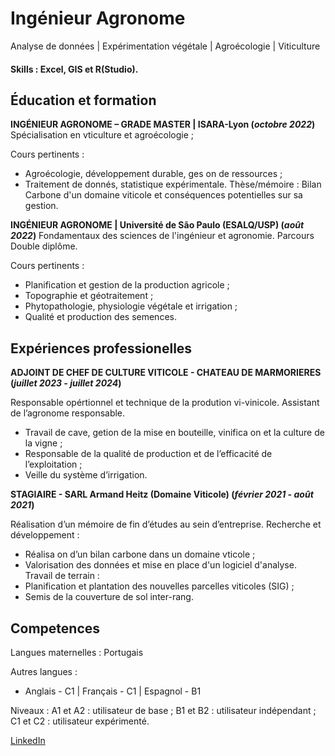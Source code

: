 # Ingénieur Agronome
Analyse de données | Expérimentation végétale | Agroécologie | Viticulture

#### Skills : Excel, GIS et R(Studio).

## Éducation et formation

**INGÉNIEUR AGRONOME – GRADE MASTER | ISARA-Lyon (_octobre 2022_)**
Spécialisation en vticulture et agroécologie ; 

Cours pertinents : 
- Agroécologie, développement durable, ges on de ressources ;
- Traitement de donnés, statistique expérimentale.
Thèse/mémoire : Bilan Carbone d'un domaine viticole et conséquences potentielles sur sa gestion.

**INGÉNIEUR AGRONOME | Université de São Paulo (ESALQ/USP) (_août 2022_)**
Fondamentaux des sciences de l'ingénieur et agronomie. 
Parcours Double diplôme.

Cours pertinents :
- Planification et gestion de la production agricole ;
- Topographie et géotraitement ;
- Phytopathologie, physiologie végétale et irrigation ;
- Qualité et production des semences.

## Expériences professionelles 

**ADJOINT DE CHEF DE CULTURE VITICOLE - CHATEAU DE MARMORIERES (_juillet 2023 - juillet 2024_)**

Responsable opértionnel et technique de la prodution vi-vinicole. 
Assistant de l’agronome responsable.
- Travail de cave, getion de la mise en bouteille, vinifica on et la culture de la vigne ;
- Responsable de la qualité de production et de l’efficacité de l’exploitation ;
- Veille du système d’irrigation.

**STAGIAIRE - SARL Armand Heitz (Domaine Viticole) (_février 2021 - août 2021_)**

Réalisation d’un mémoire de fin d’études au sein d’entreprise. 
Recherche et développement : 
- Réalisa on d’un bilan carbone dans un domaine vticole ;
- Valorisation des données et mise en place d'un logiciel d'analyse.
Travail de terrain : 
- Planification et plantation des nouvelles parcelles viticoles (SIG) ;
- Semis de la couverture de sol inter-rang.
  
## Competences
Langues maternelles : Portugais

Autres langues : 
- Anglais - C1 | Français - C1 | Espagnol - B1

Niveaux : A1 et A2 : utilisateur de base ; B1 et B2 : utilisateur indépendant ; C1 et C2 : utilisateur expérimenté.

[LinkedIn](https://www.linkedin.com/in/gustavo-gomes-six/)
